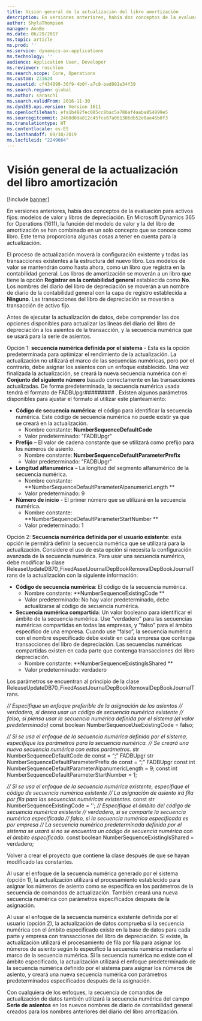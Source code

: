 ```yaml
---
title: Visión general de la actualización del libro amortización
description: En versiones anteriores, había dos conceptos de la evaluación para activos fijos, modelos de valor y libros de depreciación.
author: ShylaThompson
manager: AnnBe
ms.date: 06/20/2017
ms.topic: article
ms.prod: ''
ms.service: dynamics-ax-applications
ms.technology: ''
audience: Application User, Developer
ms.reviewer: roschlom
ms.search.scope: Core, Operations
ms.custom: 221624
ms.assetid: cf434099-36f9-4b0f-a7c8-bed091e34f39
ms.search.region: global
ms.author: saraschi
ms.search.validFrom: 2016-11-30
ms.dyn365.ops.version: Version 1611
ms.openlocfilehash: efa1b492fec085cc8bac5a786af4aaba854899e5
ms.sourcegitcommit: 2460d0da812c45fce67a061386db52e0ae46b0f3
ms.translationtype: HT
ms.contentlocale: es-ES
ms.lasthandoff: 09/30/2019
ms.locfileid: "2249664"
---
```

# <a name="depreciation-book-upgrade-overview"></a>Visión general de la actualización del libro amortización

[!include [banner](../includes/banner.md)]

En versiones anteriores, había dos conceptos de la evaluación para activos fijos: modelos de valor y libros de depreciación. En Microsoft Dynamics 365 for Operations (1611), la función del modelo de valor y la del libro de amortización se han combinado en un solo concepto que se conoce como libro. Este tema proporciona algunas cosas a tener en cuenta para la actualización. 

El proceso de actualización moverá la configuración existente y todas las transacciones existentes a la estructura del nuevo libro. Los modelos de valor se mantendrán como hasta ahora, como un libro que registra en la contabilidad general. Los libros de amortización se moverán a un libro que tiene la opción **Registrar en la contabilidad general** establecida como **No**. Los nombres del diario del libro de depreciación se moverán a un nombre de diario de la contabilidad general con la capa de registro establecida a **Ninguno**. Las transacciones del libro de depreciación se moverán a transacción de activo fijo. 

Antes de ejecutar la actualización de datos, debe comprender las dos opciones disponibles para actualizar las líneas del diario del libro de depreciación a los asientos de la transacción, y la secuencia numérica que se usará para la serie de asientos. 

Opción 1:  **secuencia numérica definida por el sistema** - Esta es la opción predeterminada para optimizar el rendimiento de la actualización. La actualización no utilizará el marco de las secuencias numéricas, pero por el contrario, debe asignar los asientos con un enfoque establecido. Una vez finalizada la actualización, se creará la nueva secuencia numérica con el **Conjunto del siguiente número** basado correctamente en las transacciones actualizadas. De forma predeterminada, la secuencia numérica usada tendrá el formato de FADBUpgr\#\#\#\#\#\#\#\#\# . Existen algunos parámetros disponibles para ajustar el formato al utilizar este planteamiento:

-   **Código de secuencia numérica**: el código para identificar la secuencia numérica. Este código de secuencia numérica no puede existir ya que se creará en la actualización.
    -   Nombre constante: **NumberSequenceDefaultCode**
    -   Valor predeterminado: "FADBUpgr"
-   **Prefijo** – El valor de cadena constante que se utilizará como prefijo para los números de asiento.
    -   Nombre constante: **NumberSequenceDefaultParameterPrefix**
    -   Valor predeterminado: "FADBUpgr"
-   **Longitud alfanumérica** – La longitud del segmento alfanumérico de la secuencia numérica.
    -   Nombre constante: **NumberSequenceDefaultParameterAlpanumericLength **
    -   Valor predeterminado: 9
-   **Número de inicio** - El primer número que se utilizará en la secuencia numérica.
    -   Nombre constante: **NumberSequenceDefaultParameterStartNumber  **
    -   Valor predeterminado: 1

Opción 2: **Secuencia numérica definida por el usuario existente**: esta opción le permitirá definir la secuencia numérica que se utilizará para la actualización. Considere el uso de esta opción si necesita la configuración avanzada de la secuencia numérica. Para usar una secuencia numérica, debe modificar la clase ReleaseUpdateDB70\_FixedAssetJournalDepBookRemovalDepBookJournalTrans de la actualización con la siguiente información:

-   **Código de secuencia numérica**: El código de la secuencia numérica.
    -   Nombre constante: **NumberSequenceExistingCode **
    -   Valor predeterminado: No hay valor predeterminado, debe actualizarse al código de secuencia numérica.
-   **Secuencia numérica compartida**: Un valor booleano para identificar el ámbito de la secuencia numérica. Use “verdadero” para las secuencias numéricas compartidas en todas las empresas, y "falso" para el ámbito específico de una empresa. Cuando use “falso”, la secuencia numérica con el nombre especificado debe existir en cada empresa que contenga transacciones del libro de depreciación. Las secuencias numéricas compartidas existen en cada parte que contenga transacciones del libro depreciación.
    -   Nombre constante: **NumberSequenceExistingIsShared **
    -   Valor predeterminado: verdadero

Los parámetros se encuentran al principio de la clase ReleaseUpdateDB70\_FixedAssetJournalDepBookRemovalDepBookJournalTrans. 

*// Especifique un enfoque preferible de la asignación de los asientos* 
 *// verdadero, si desea usar un código de secuencia numérica existente* 
 *// falso, si piensa usar la secuencia numérica definida por el sistema (el valor predeterminado)* const boolean NumberSequenceUseExistingCode = falso;  

*// Si se usa el enfoque de la secuencia numérica definida por el sistema, especifique los parámetros para la secuencia numérica.*
 *// Se creará una nueva secuencia numérica con estos parámetros.* str NumberSequenceDefaultCode de const = “;” FADBUpgr str NumberSequenceDefaultParameterPrefix de const = “;” FADBUpgr const int NumberSequenceDefaultParameterAlpanumericLength = 9; const int NumberSequenceDefaultParameterStartNumber = 1;   

*// Si se usa el enfoque de la secuencia numérica existente, especifique el código de secuencia numérica existente* 
 *// La asignación de asiento irá fila por fila para las secuencias numéricas existentes.* const str NumberSequenceExistingCode = ''; *// Especifique el ámbito del código de secuencia numérica existente* 
 *// verdadero, si se comparte la secuencia numérica especificada* 
 *// falso, si la secuencia numérica especificada es por empresa* 
 *// La secuencia numérica predeterminada definida por el sistema se usará si no se encuentra un código de secuencia numérica con el ámbito especificado.* const boolean NumberSequenceExistingIsShared = verdadero; 

Volver a crear el proyecto que contiene la clase después de que se hayan modificado las constantes. 

Al usar el enfoque de la secuencia numérica generado por el sistema (opción 1), la actualización utilizará el procesamiento establecido para asignar los números de asiento como se especifica en los parámetros de la secuencia de comandos de actualización. También creará una nueva secuencia numérica con parámetros especificados después de la asignación. 

Al usar el enfoque de la secuencia numérica existente definida por el usuario (opción 2), la actualización de datos comprueba si la secuencia numérica con el ámbito especificado existe en la base de datos para cada parte y empresa con transacciones del libro de depreciación. Si existe, la actualización utilizará el procesamiento de fila por fila para asignar los números de asiento según lo especificó la secuencia numérica mediante el marco de la secuencia numérica. Si la secuencia numérica no existe con el ámbito especificado, la actualización utilizará el enfoque predeterminado de la secuencia numérica definido por el sistema para asignar los números de asiento, y creará una nueva secuencia numérica con parámetros predeterminados especificados después de la asignación.

Con cualquiera de los enfoques, la secuencia de comandos de actualización de datos también utilizará la secuencia numérica del campo **Serie de asientos** en los nuevos nombres de diario de contabilidad general creados para los nombres anteriores del diario del libro amortización.



